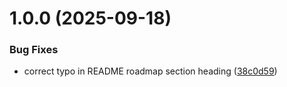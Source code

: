 # 1.0.0 (2025-09-18)


### Bug Fixes

* correct typo in README roadmap section heading ([38c0d59](https://github.com/aliharirian/TerraPeak/commit/38c0d59d234a79e586c0dbc25418ac485da701e8))
